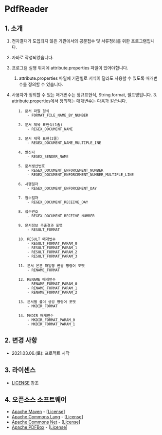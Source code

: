 # PdfReader

## 1. 소개

1. 전자결재가 도입되지 않은 기관에서의 공문접수 및 서류정리를 위한 프로그램입니다.

2. 자바로 작성되었습니다.

3. 프로그램 실행 위치에 attribute.properties 파일이 있어야합니다.
	1. attribute.properties 파일에 기관별로 서식이 달라도 사용할 수 있도록 매개변수를 정의할 수 있습니다.
  2. 사용자가 정의할 수 있는 매개변수는 정규표현식, String.format, 필드명입니다.
	3. attribute.properties에서 정의하는 매개변수는 다음과 같습니다.

			1. 문서 파일 형식
				- FORMAT_FILE_NAME_BY_NUMBER

			2. 문서 제목 표현식(1줄)
				- REGEX_DOCUMENT_NAME

			3. 문서 제목 표현(2줄)
				- REGEX_DOCUMENT_NAME_MULTIPLE_INE

			4. 발신자
				- REGEX_SENDER_NAME

			5. 문서생산번호
				- REGEX_DOCUMENT_ENFORCEMENT_NUMBER
				- REGEX_DOCUMENT_ENFORCEMENT_NUMBER_MULTIPLE_LINE

			6. 시행일자
				- REGEX_DOCUMENT_ENFORCEMENT_DAY

			7. 접수일자
				- REGEX_DOCUMENT_RECEIVE_DAY

			8. 접수번호
				- REGEX_DOCUMENT_RECEIVE_NUMBER

			9. 문서정보 추출결과 포맷
				- RESULT_FORMAT

			10. RESULT 매개변수
				- RESULT_FORMAT_PARAM_0
				- RESULT_FORMAT_PARAM_1
				- RESULT_FORMAT_PARAM_2
				- RESULT_FORMAT_PARAM_3

			11. 문서 본문 파일명 변경 명령어 포맷
				- RENAME_FORMAT

			12. RENAME 매개변수
				- RENAME_FORMAT_PARAM_0
				- RENAME_FORMAT_PARAM_1
				- RENAME_FORMAT_PARAM_2

			13. 문서별 폴더 생성 명령어 포맷
				- MKDIR_FORMAT

			14. MKDIR 매개변수
				- MKDIR_FORMAT_PARAM_0
				- MKDIR_FORMAT_PARAM_1

## 2. 변경 사항
  - 2021.03.06.(토): 프로젝트 시작

## 3. 라이센스
  - [LICENSE](./LICENSE) 참조

## 4. 오픈소스 소프트웨어

  - [Apache Maven](https://maven.apache.org/) - [[License](http://www.apache.org/licenses/LICENSE-2.0)]
  - [Apache Commons Lang](https://commons.apache.org/proper/commons-lang/) - [[License](http://www.apache.org/licenses/LICENSE-2.0)]
  - [Apache Commons Net](https://commons.apache.org/proper/commons-lang/) - [[License](http://www.apache.org/licenses/LICENSE-2.0)]
  - [Apache PDFBox](https://pdfbox.apache.org/) - [[License](http://www.apache.org/licenses/LICENSE-2.0)]
